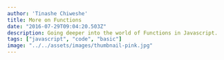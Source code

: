 ```yaml
---
author: 'Tinashe Chiweshe'
title: More on Functions
date: "2016-07-29T09:04:20.503Z"
description: Going deeper into the world of Functions in Javascript.
tags: ["javascript", "code", "basic"]
image: "../../assets/images/thumbnail-pink.jpg"
---
```


